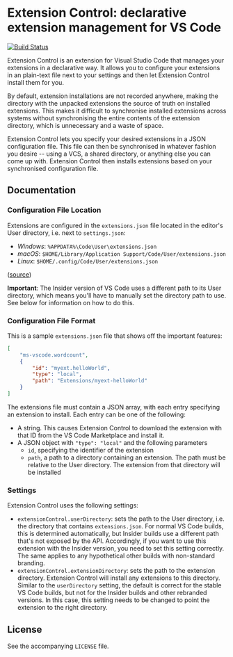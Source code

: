 # Extension Control: declarative extension management for VS Code

[![Build Status](https://travis-ci.org/fkrull/vscode-extension-control.svg?branch=master)](https://travis-ci.org/fkrull/vscode-extension-control)

Extension Control is an extension for Visual Studio Code that manages your
extensions in a declarative way. It allows you to configure your extensions in
an plain-text file next to your settings and then let Extension Control install
them for you.

By default, extension installations are not recorded anywhere, making the
directory with the unpacked extensions the source of truth on installed
extensions. This makes it difficult to synchronise installed extensions across
systems without synchronising the entire contents of the extension directory,
which is unnecessary and a waste of space.

Extension Control lets you specify your desired extensions in a JSON
configuration file. This file can then be synchronised in whatever fashion you
desire -- using a VCS, a shared directory, or anything else you can come up
with. Extension Control then installs extensions based on your synchronised
configuration file.

## Documentation

### Configuration File Location

Extensions are configured in the `extensions.json` file located in the editor's
User directory, i.e. next to `settings.json`:

* *Windows*: `%APPDATA%\Code\User\extensions.json`
* *macOS*: `$HOME/Library/Application Support/Code/User/extensions.json`
* *Linux*: `$HOME/.config/Code/User/extensions.json`

([source](https://code.visualstudio.com/docs/getstarted/settings#_settings-file-locations))

**Important**: The Insider version of VS Code uses a different path to its User
directory, which means you'll have to manually set the directory path to use.
See below for information on how to do this.

### Configuration File Format

This is a sample `extensions.json` file that shows off the important features:

```json
[
    "ms-vscode.wordcount",
    {
        "id": "myext.helloWorld",
        "type": "local",
        "path": "Extensions/myext-helloWorld"
    }
]
```

The extensions file must contain a JSON array, with each entry specifying an
extension to install. Each entry can be one of the following:

* A string. This causes Extension Control to download the extension with that
  ID from the VS Code Marketplace and install it.
* A JSON object with `"type": "local"` and the following parameters
  - `id`, specifying the identifier of the extension
  - `path`, a path to a directory containing an extension. The path must be
    relative to the User directory. The extension from that directory will be
    installed

### Settings

Extension Control uses the following settings:

* `extensionControl.userDirectory`: sets the path to the User directory, i.e.
  the directory that contains `extensions.json`. For normal VS Code builds, this
  is determined automatically, but Insider builds use a different path that's
  not exposed by the API. Accordingly, if you want to use this extension with
  the Insider version, you need to set this setting correctly. The same applies
  to any hypothetical other builds with non-standard branding.
* `extensionControl.extensionDirectory`: sets the path to the extension
  directory. Extension Control will install any extensions to this directory.
  Similar to the `userDirectory` setting, the default is correct for the stable
  VS Code builds, but not for the Insider builds and other rebranded versions.
  In this case, this setting needs to be changed to point the extension to the
  right directory.

## License
See the accompanying `LICENSE` file.

